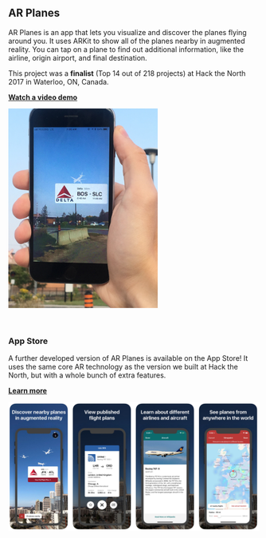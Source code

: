 ## AR Planes

AR Planes is an app that lets you visualize and discover the planes flying around you. It uses ARKit to show all of the planes nearby in augmented reality. You can tap on a plane to find out additional information, like the airline, origin airport, and final destination.

This project was a **finalist** (Top 14 out of 218 projects) at Hack the North 2017 in Waterloo, ON, Canada.

**[Watch a video demo](https://www.youtube.com/watch?v=dnYHQ-7wlag)**
 
<img src="images/demo.jpg" width="300px" style="padding-bottom:30px">

### App Store

A further developed version of AR Planes is available on the App Store! It uses the same core AR technology as the version we built at Hack the North, but with a whole bunch of extra features.

**[Learn more](https://www.calstephens.tech/blog/announcing-ar-planes)**

<img src="images/appstore.png">
